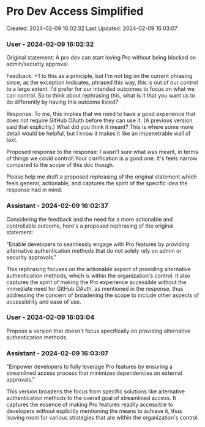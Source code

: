 # Pro Dev Access Simplified

Created: 2024-02-09 16:02:32
Last Updated: 2024-02-09 16:03:07

### User - 2024-02-09 16:02:32

Original statement: A pro dev can start loving Pro without being blocked on admin/security approval.

Feedback: +1 to this as a principle, but I'm not big on the current phrasing since, as the exception indicates, phrased this way, this is out of our control to a large extent. I'd prefer for our intended outcomes to focus on what we can control. So to think about rephrasing this, what is it that you want us to do differently by having this outcome listed?

Response: To me, this implies that we need to have a good experience that does not require GitHub OAuth before they can use it. (A previous version said that explicitly.) What did you think it meant? This is where some more detail would be helpful, but I know it makes it like an impenetrable wall of text.

Proposed response to the response: I wasn't sure what was meant, in terms of things we could control! Your clarification is a good one. It's feels narrow compared to the scope of this doc though. 

Please help me draft a proposed rephrasing of the original statement which feels general, actionable, and captures the spirit of the specific idea the response had in mind. 


### Assistant - 2024-02-09 16:02:37

Considering the feedback and the need for a more actionable and controllable outcome, here's a proposed rephrasing of the original statement:

"Enable developers to seamlessly engage with Pro features by providing alternative authentication methods that do not solely rely on admin or security approvals."

This rephrasing focuses on the actionable aspect of providing alternative authentication methods, which is within the organization's control. It also captures the spirit of making the Pro experience accessible without the immediate need for GitHub OAuth, as mentioned in the response, thus addressing the concern of broadening the scope to include other aspects of accessibility and ease of use.

### User - 2024-02-09 16:03:04

Propose a version that doesn't focus specifically on providing alternative authentication methods.

### Assistant - 2024-02-09 16:03:07

"Empower developers to fully leverage Pro features by ensuring a streamlined access process that minimizes dependencies on external approvals."

This version broadens the focus from specific solutions like alternative authentication methods to the overall goal of streamlined access. It captures the essence of making Pro features readily accessible to developers without explicitly mentioning the means to achieve it, thus leaving room for various strategies that are within the organization's control.

